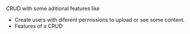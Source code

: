 CRUD with some aditional features like

* Create users with diferent permissions to upload or see some content.
* Features of a CRUD
